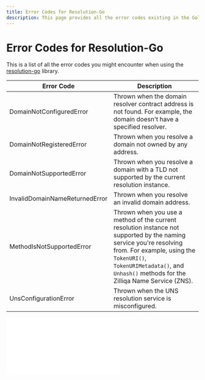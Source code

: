 ```yaml
---
title: Error Codes for Resolution-Go
description: This page provides all the error codes existing in the Golang Resolution Library.
---
```


# Error Codes for Resolution-Go

This is a list of all the error codes you might encounter when using the [resolution-go](https://github.com/unstoppabledomains/resolution-go) library.

| Error Code | Description |
|---|---|
| DomainNotConfiguredError | Thrown when the domain resolver contract address is not found. For example, the domain doesn't have a specified resolver. |
| DomainNotRegisteredError | Thrown when you resolve a domain not owned by any address. |
| DomainNotSupportedError | Thrown when you resolve a domain with a TLD not supported by the current resolution instance. |
| InvalidDomainNameReturnedError | Thrown when you resolve an invalid domain address. |
| MethodIsNotSupportedError | Thrown when you use a method of the current resolution instance not supported by the naming service you're resolving from. For example, using the `TokenURI()`, `TokenURIMetadata()`, and `Unhash()` methods for the Zilliqa Name Service (ZNS). |
| UnsConfigurationError | Thrown when the UNS resolution service is misconfigured. |

<embed src="/snippets/_discord.md" />
